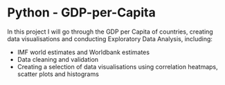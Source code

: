 # Python - GDP-per-Capita
In this project I will go through the GDP per Capita of countries, creating data visualisations and conducting Exploratory Data Analysis, including:
  - IMF world estimates and Worldbank estimates
  - Data cleaning and validation
  - Creating a selection of data visualisations using correlation heatmaps, scatter plots and histograms
